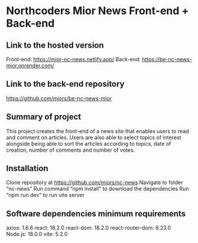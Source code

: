 # Northcoders Mior News Front-end + Back-end

## Link to the hosted version

Front-end: https://mior-nc-news.netlify.app/
Back-end: https://be-nc-news-mior.onrender.com/

## Link to the back-end repository

https://github.com/miors/be-nc-news-mior

## Summary of project

This project creates the front-end of a news site that enables users to read and comment on articles. Users are also able to select topics of interest alongside being able to sort the articles according to topics, date of creation, number of comments and number of votes.

## Installation

Clone repository at https://github.com/miors/nc-news
Navigate to folder “nc-news”
Run command “npm install” to download the dependencies
Run “npm run dev” to run vite server

## Software dependencies minimum requirements

axios: 1.6.8
react: 18.2.0
react-dom: 18.2.0
react-router-dom: 6.23.0
Node.js: 18.0.0
vite: 5.2.0
